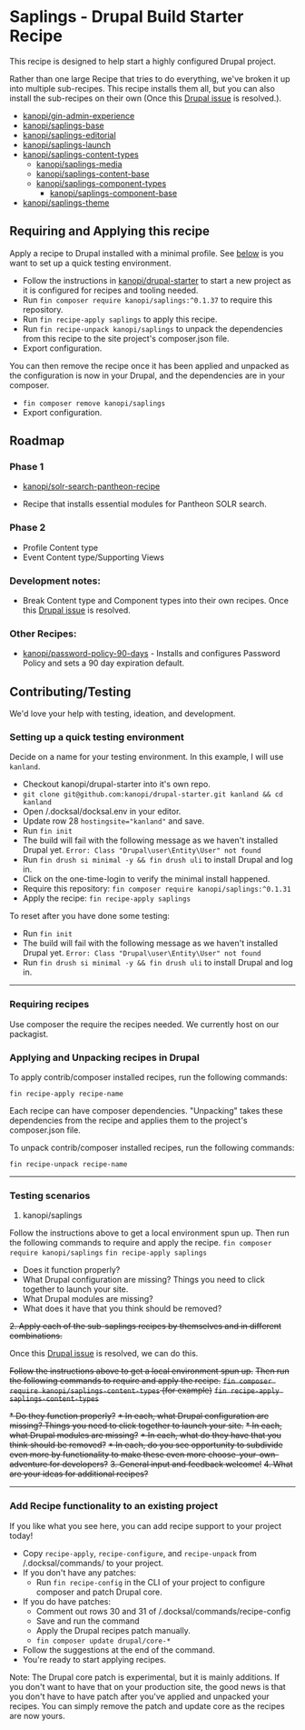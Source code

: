 # Saplings - Drupal Build Starter Recipe

This recipe is designed to help start a highly configured Drupal project.

Rather than one large Recipe that tries to do everything, we've broken it up
into multiple sub-recipes.  This recipe installs them all, but you can also
install the sub-recipes on their own (Once this [Drupal issue](https://www.drupal.org/project/distributions_recipes/issues/3390916)
 is resolved.).

* [kanopi/gin-admin-experience](https://github.com/kanopi/gin-admin-experience)
* [kanopi/saplings-base](https://github.com/kanopi/saplings-base)
* [kanopi/saplings-editorial](https://github.com/kanopi/saplings-editorial)
* [kanopi/saplings-launch](https://github.com/kanopi/saplings-launch)
* [kanopi/saplings-content-types](https://github.com/kanopi/saplings-content-types)
  * [kanopi/saplings-media](https://github.com/kanopi/saplings-media)
  * [kanopi/saplings-content-base](https://github.com/kanopi/saplings-content-base)
  * [kanopi/saplings-component-types](https://github.com/kanopi/saplings-component-types)
    * [kanopi/saplings-component-base](https://github.com/kanopi/saplings-component-base)
* [kanopi/saplings-theme](https://github.com/kanopi/saplings-theme)

## Requiring and Applying this recipe

Apply a recipe to Drupal installed with a minimal profile.  See [below](#setting-up-a-quick-testing-environment)
 is you want to set up a quick testing environment.

- Follow the instructions in [kanopi/drupal-starter](https://github.com/kanopi/drupal-starter)
 to start a new project as it is configured for recipes and tooling needed.
- Run `fin composer require kanopi/saplings:^0.1.37` to require this repository.
- Run `fin recipe-apply saplings` to apply this recipe.
- Run `fin recipe-unpack kanopi/saplings` to unpack the dependencies from this
recipe to the site project's composer.json file.
- Export configuration.

You can then remove the recipe once it has been applied and unpacked as the
configuration is now in your Drupal, and the dependencies are in your composer.

- `fin composer remove kanopi/saplings`
- Export configuration.

## Roadmap

### Phase 1
* [kanopi/solr-search-pantheon-recipe](https://github.com/kanopi/solr-search-pantheon-recipe)
 - Recipe that installs essential modules for Pantheon SOLR search.


### Phase 2

* Profile Content type
* Event Content type/Supporting Views


### Development notes:
* Break Content type and Component types into their own recipes. Once this [Drupal issue](https://www.drupal.org/project/distributions_recipes/issues/3390916) is resolved.


### Other Recipes:
* [kanopi/password-policy-90-days](https://packagist.org/packages/kanopi/password-policy-90-days) - Installs and configures Password Policy and sets a 90 day expiration default.

## Contributing/Testing
We'd love your help with testing, ideation, and development.

### Setting up a quick testing environment
Decide on a name for your testing environment.  In this example, I will use `kanland`.

* Checkout kanopi/drupal-starter into it's own repo.
* `git clone git@github.com:kanopi/drupal-starter.git kanland && cd kanland`
* Open /.docksal/docksal.env in your editor.
* Update row 28 `hostingsite="kanland"` and save.
* Run `fin init`
* The build will fail with the following message as we haven't installed Drupal yet. `Error: Class "Drupal\user\Entity\User" not found`
* Run `fin drush si minimal -y && fin drush uli` to install Drupal and log in.
* Click on the one-time-login to verify the minimal install happened.
* Require this repository: `fin composer require kanopi/saplings:^0.1.31`
* Apply the recipe: `fin recipe-apply saplings`

To reset after you have done some testing:

* Run `fin init`
* The build will fail with the following message as we haven't installed Drupal yet. `Error: Class "Drupal\user\Entity\User" not found`
* Run `fin drush si minimal -y && fin drush uli` to install Drupal and log in.

---

### Requiring recipes
Use composer the require the recipes needed.  We currently host on our packagist.

### Applying and Unpacking recipes in Drupal
To apply contrib/composer installed recipes, run the following commands:

`fin recipe-apply recipe-name`

Each recipe can have composer dependencies. "Unpacking" takes these dependencies from the recipe and applies them to the project's composer.json file.

To unpack contrib/composer installed recipes, run the following commands:

`fin recipe-unpack recipe-name`

---

### Testing scenarios

1. kanopi/saplings

Follow the instructions above to get a local environment spun up.
Then run the following commands to require and apply the recipe.
`fin composer require kanopi/saplings`
`fin recipe-apply saplings`

  * Does it function properly?
  * What Drupal configuration are missing? Things you need to click together to launch your site.
  * What Drupal modules are missing?
  * What does it have that you think should be removed?

~~2. Apply each of the sub-saplings recipes by themselves and in different combinations.~~

Once this [Drupal issue](https://www.drupal.org/project/distributions_recipes/issues/3390916) is resolved, we can do this.

~~Follow the instructions above to get a local environment spun up.~~
~~Then run the following commands to require and apply the recipe.~~
~~`fin composer require kanopi/saplings-content-types` (for example)~~
~~`fin recipe-apply saplings-content-types`~~


~~* Do they function properly?~~
~~* In each, what Drupal configuration are missing? Things you need to click together to launch your site.~~
~~* In each, what Drupal modules are missing?~~
~~* In each, what do they have that you think should be removed?~~
~~* In each, do you see opportunity to subdivide even more by functionality to make these even more choose-your-own-adventure for developers?~~
~~3. General input and feedback welcome!~~
~~4. What are your ideas for additional recipes?~~

---

### Add Recipe functionality to an existing project
If you like what you see here, you can add recipe support to your project today!

* Copy `recipe-apply`, `recipe-configure`, and `recipe-unpack` from /.docksal/commands/ to your project.
* If you don't have any patches:
  * Run `fin recipe-config` in the CLI of your project to configure composer and patch Drupal core.
* If you do have patches:
  * Comment out rows 30 and 31 of /.docksal/commands/recipe-config
  * Save and run the command
  * Apply the Drupal recipes patch manually.
  * `fin composer update drupal/core-*`
* Follow the suggestions at the end of the command.
* You're ready to start applying recipes.

Note: The Drupal core patch is experimental, but it is mainly additions.  If you don't want to have that on your production site, the good news is that you don't have to have patch after you've applied and unpacked your recipes.  You can simply remove the patch and update core as the recipes are now yours.
